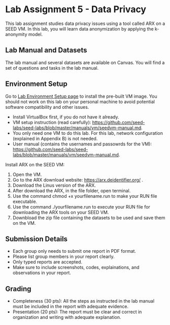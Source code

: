 # Lab Assignment 5 - Data Privacy
This lab assignment studies data privacy issues using a tool called ARX on a SEED VM. In this lab, you will learn data anonymization by applying the k-anonymity model.

## Lab Manual and Datasets

The lab manual and several datasets are available on Canvas. You will find a set of questions and tasks in the lab manual. 

## Environment Setup

Go to [Lab Environment Setup page]([https://seedsecuritylabs.org/lab_env.html](https://github.com/seed-labs/seed-labs/blob/master/manuals/vm/seedvm-manual.md)) to install the pre-built VM image. You should not work on this lab on your personal machine to avoid potential software compatibility and other issues.  
- Install VirtualBox first, if you do not have it already.
- VM setup instruction (read carefully): https://github.com/seed-labs/seed-labs/blob/master/manuals/vm/seedvm-manual.md.
- You only need one VM to do this lab. For this lab, network configuration (explained in Appendix B) is not needed.
- User manual (contains the usernames and passowrds for the VM): https://github.com/seed-labs/seed-labs/blob/master/manuals/vm/seedvm-manual.md.

Install ARX on the SEED VM: 
1. Open the VM.
2. Go to the ARX download website: https://arx.deidentifier.org/ .
3. Download the Linus version of the ARX.
4. After download the ARX, in the file folder, open terminal.
5. Use the command chmod +x yourfilename.run to make your RUN file executable.
6. Use the command ./yourfilename.run to execute your RUN file for downloading the ARX tools on your SEED VM.
7. Downbload the zip file containing the datasets to be used and save them on the VM.

## Submission Details

- Each group only needs to submit one report in PDF format.
- Please list group members in your report clearly.
- Only typed reports are accepted.
- Make sure to include screenshots, codes, explainations, and observations in your report.

## Grading

- Completeness (30 pts): All the steps as instructed in the lab manual must be included in the report with adequate evidence.
- Presentation (20 pts): The report must be clear and correct in organization and writing with adequate explanation.
